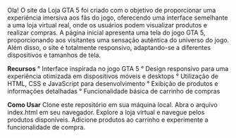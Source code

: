 Ola!
O site da Loja GTA 5 foi criado com o objetivo de proporcionar uma experiência imersiva aos fãs do jogo, oferecendo uma interface semelhante a uma loja virtual real, onde os usuários podem visualizar produtos e realizar compras.
A página inicial apresenta uma tela do jogo GTA 5, proporcionando aos visitantes uma sensação autêntica do universo do jogo. Além disso, o site é totalmente responsivo, adaptando-se a diferentes dispositivos e tamanhos de tela.

**Recursos**
° Interface inspirada no jogo GTA 5
° Design responsivo para uma experiência otimizada em dispositivos móveis e desktops
° Utilização de HTML, CSS e JavaScript para desenvolvimento
° Exibição de produtos e informações detalhadas
° Funcionalidade básica de carrinho de compras

**Como Usar**
Clone este repositório em sua máquina local.
Abra o arquivo index.html em seu navegador.
Explore a loja virtual e navegue pelos produtos disponíveis.
Adicione produtos ao carrinho e experimente a funcionalidade de compra.
